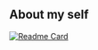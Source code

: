## About my self

[![Readme Card](https://github-readme-stats.vercel.app/api/pin/?username=ShimejiAnna4191&repo=github-readme-stats)](https://github.com/anuraghazra/github-readme-stats)
